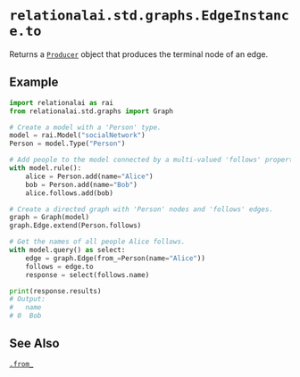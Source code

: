 # `relationalai.std.graphs.EdgeInstance.to`

Returns a [`Producer`](../../../Producer/README.md) object that produces
the terminal node of an edge.

## Example

```python
import relationalai as rai
from relationalai.std.graphs import Graph

# Create a model with a 'Person' type.
model = rai.Model("socialNetwork")
Person = model.Type("Person")

# Add people to the model connected by a multi-valued 'follows' property.
with model.rule():
    alice = Person.add(name="Alice")
    bob = Person.add(name="Bob")
    alice.follows.add(bob)

# Create a directed graph with 'Person' nodes and 'follows' edges.
graph = Graph(model)
graph.Edge.extend(Person.follows)

# Get the names of all people Alice follows.
with model.query() as select:
    edge = graph.Edge(from_=Person(name="Alice"))
    follows = edge.to
    response = select(follows.name)

print(response.results)
# Output:
#   name
# 0  Bob
```

## See Also

[`.from_`](./from_.md)
